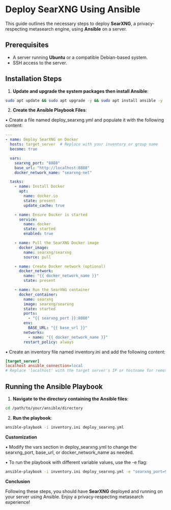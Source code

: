 # Deploy SearXNG Using Ansible

This guide outlines the necessary steps to deploy **SearXNG**, a privacy-respecting metasearch engine, using **Ansible** on a server.

## Prerequisites

- A server running **Ubuntu** or a compatible Debian-based system.
- SSH access to the server.

## Installation Steps

1. **Update and upgrade the system packages then install Ansible**:

``` bash
sudo apt update && sudo apt upgrade -y && sudo apt install ansible -y

```
   
2. **Create the Ansible Playbook Files**:

• Create a file named deploy_searxng.yml and populate it with the following content:
   

``` yaml
---
- name: Deploy SearXNG on Docker
  hosts: target_server  # Replace with your inventory or group name
  become: true

  vars:
    searxng_port: "8888"
    base_url: "http://localhost:8888"
    docker_network_name: "searxng-net"

  tasks:
    - name: Install Docker
      apt:
        name: docker.io
        state: present
        update_cache: true

    - name: Ensure Docker is started
      service:
        name: docker
        state: started
        enabled: true

    - name: Pull the SearXNG Docker image
      docker_image:
        name: searxng/searxng
        source: pull

    - name: Create Docker network (optional)
      docker_network:
        name: "{{ docker_network_name }}"
        state: present

    - name: Run the SearXNG container
      docker_container:
        name: searxng
        image: searxng/searxng
        state: started
        ports:
          - "{{ searxng_port }}:8080"
        env:
          BASE_URL: "{{ base_url }}"
        networks:
          - name: "{{ docker_network_name }}"
        restart_policy: always

```

• Create an inventory file named inventory.ini and add the following content:

``` ini
[target_server]
localhost ansible_connection=local
# Replace 'localhost' with the target server's IP or hostname for remote deployment.
```


## **Running the Ansible Playbook**


1. **Navigate to the directory containing the Ansible files**:

``` bash
cd /path/to/your/ansible/directory
```


2. **Run the playbook**:

``` bash
ansible-playbook -i inventory.ini deploy_searxng.yml
```


**Customization**

• Modify the vars section in deploy_searxng.yml to change the searxng_port, base_url, or docker_network_name as needed.

• To run the playbook with different variable values, use the -e flag:

``` bash
ansible-playbook -i inventory.ini deploy_searxng.yml -e "searxng_port=9999 base_url=http://example.com"
```


**Conclusion**

Following these steps, you should have **SearXNG** deployed and running on your server using Ansible. Enjoy a privacy-respecting metasearch experience!

